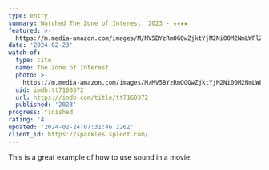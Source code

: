 ```yaml
---
type: entry
summary: Watched The Zone of Interest, 2023 - ★★★★
featured: >-
  https://m.media-amazon.com/images/M/MV5BYzRmOGQwZjktYjM2Ni00M2NmLWFlZDYtZGFhM2RkM2VhZDI1XkEyXkFqcGdeQXVyMTM1NjM2ODg1._V1_SX300.jpg
date: '2024-02-23'
watch-of:
  type: cite
  name: The Zone of Interest
  photo: >-
    https://m.media-amazon.com/images/M/MV5BYzRmOGQwZjktYjM2Ni00M2NmLWFlZDYtZGFhM2RkM2VhZDI1XkEyXkFqcGdeQXVyMTM1NjM2ODg1._V1_SX300.jpg
  uid: imdb:tt7160372
  url: https://imdb.com/title/tt7160372
  published: '2023'
progress: finished
rating: '4'
updated: '2024-02-24T07:31:46.226Z'
client_id: https://sparkles.sploot.com/
---
```

This is a great example of how to use sound in a movie.
